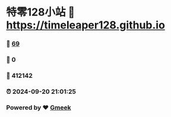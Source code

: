 # 特零128小站 :link: https://timeleaper128.github.io 
### :page_facing_up: [69](https://timeleaper128.github.io/tag.html) 
### :speech_balloon: 0 
### :hibiscus: 412142 
### :alarm_clock: 2024-09-20 21:01:25 
### Powered by :heart: [Gmeek](https://github.com/Meekdai/Gmeek)

